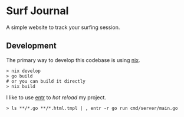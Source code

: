 # Surf Journal

A simple website to track your surfing session.

## Development

The primary way to develop this codebase is using [nix](https://nixos.org).

```console
> nix develop
> go build
# or you can build it directly
> nix build
```

I like to use [entr](https://eradman.com/entrproject/) to _hot reload_ my project.

```console
> ls **/*.go **/*.html.tmpl | , entr -r go run cmd/server/main.go
```